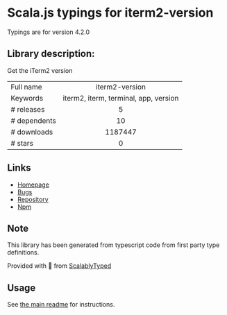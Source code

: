 
# Scala.js typings for iterm2-version

Typings are for version 4.2.0

## Library description:
Get the iTerm2 version

|                    |                 |
| ------------------ | :-------------: |
| Full name          | iterm2-version |
| Keywords           | iterm2, iterm, terminal, app, version |
| # releases         | 5 |
| # dependents       | 10 |
| # downloads        | 1187447 |
| # stars            | 0 |

## Links
- [Homepage](https://github.com/sindresorhus/iterm2-version#readme)
- [Bugs](https://github.com/sindresorhus/iterm2-version/issues)
- [Repository](https://github.com/sindresorhus/iterm2-version)
- [Npm](https://www.npmjs.com/package/iterm2-version)
    


## Note
This library has been generated from typescript code from first party type definitions.

Provided with :purple_heart: from [ScalablyTyped](https://github.com/oyvindberg/ScalablyTyped)

## Usage
See [the main readme](../../readme.md) for instructions.


